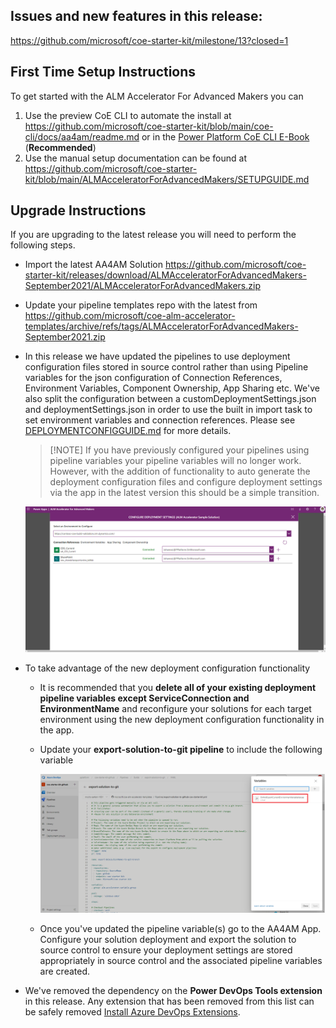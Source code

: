 ## Issues and new features in this release:

https://github.com/microsoft/coe-starter-kit/milestone/13?closed=1

## First Time Setup Instructions
To get started with the ALM Accelerator For Advanced Makers you can
1. Use the preview CoE CLI to automate the install at https://github.com/microsoft/coe-starter-kit/blob/main/coe-cli/docs/aa4am/readme.md or in the [Power Platform CoE CLI E-Book](https://aka.ms/coe-cli-ebook) (**Recommended**)
2. Use the  manual setup documentation can be found at https://github.com/microsoft/coe-starter-kit/blob/main/ALMAcceleratorForAdvancedMakers/SETUPGUIDE.md


## Upgrade Instructions
If you are upgrading to the latest release you will need to perform the following steps.
- Import the latest AA4AM Solution https://github.com/microsoft/coe-starter-kit/releases/download/ALMAcceleratorForAdvancedMakers-September2021/ALMAcceleratorForAdvancedMakers.zip

- Update your pipeline templates repo with the latest from https://github.com/microsoft/coe-alm-accelerator-templates/archive/refs/tags/ALMAcceleratorForAdvancedMakers-September2021.zip

- In this release we have updated the pipelines to use deployment configuration files stored in source control rather than using Pipeline variables for the json configuration of Connection References, Environment Variables, Component Ownership, App Sharing etc. We've also split the configuration between a customDeploymentSettings.json and deploymentSettings.json in order to use the built in import task to set environment variables and connection references. Please see [DEPLOYMENTCONFIGGUIDE.md](https://github.com/microsoft/coe-starter-kit/blob/main/ALMAcceleratorForAdvancedMakers/DEPLOYMENTCONFIGGUIDE.md) for more details.

  > [!NOTE] If you have previously configured your pipelines using pipeline variables your pipeline variables will no longer work. However, with the addition of functionality to auto generate the deployment configuration files and configure deployment settings via the app in the latest version this should be a simple transition. 

  ![image-20210917083516697](.attachments/RELEASENOTES-202109/image-20210917083516697.png)

- To take advantage of the new deployment configuration functionality 

  - It is recommended that you **delete all of your existing deployment pipeline variables except ServiceConnection and EnvironmentName** and reconfigure your solutions for each target environment using the new deployment configuration functionality in the app.

  - Update your **export-solution-to-git pipeline** to include the following variable

    ![image-20210920105643412](.attachments/RELEASENOTES-202109/image-20210920105643412.png)

  - Once you've updated the pipeline variable(s) go to the AA4AM App. Configure your solution deployment and export the solution to source control to ensure your deployment settings are stored appropriately in source control and the associated pipeline variables are created.

- We've removed the dependency on the **Power DevOps Tools extension** in this release. Any extension that has been removed from this list can be safely removed [Install Azure DevOps Extensions](https://github.com/microsoft/coe-starter-kit/blob/main/ALMAcceleratorForAdvancedMakers/SETUPGUIDE.md#install-azure-devops-extensions).